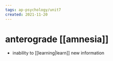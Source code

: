 ```yaml
---
tags: ap-psychology/unit7 
created: 2021-11-20
---
```


# anterograde [[amnesia]]

- inability to [[learning|learn]] new information 
